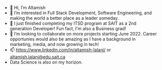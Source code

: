 - 👋 Hi, I’m Altamish
- 👀 I’m interested in Full Stack Development, Software Engineering, and making the world a better place as a leader someday.
- 🌱 I just finished completing my ITSD program at SAIT as a 2nd generation Developer! Fun fact, I'm also a Business grad! 
- 💞️ I’m looking to collaborate on more projects starting June 2022. Career opportunies would also be amazing as I have a background in marketing, media, and now growing in tech!
- 📫 https://www.linkedin.com/in/altamish-lalani/ or altamish.lalani@edu.sait.ca
- Data Science is also on my horizon.
<!---
iplayer786 profile completed!
--->
